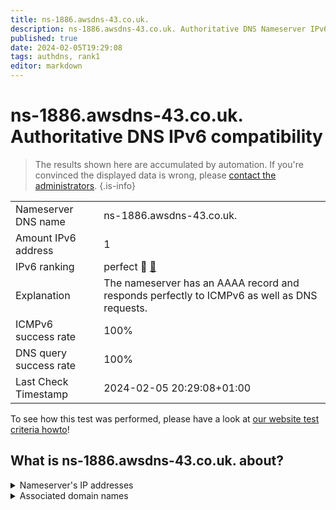 ```yaml
---
title: ns-1886.awsdns-43.co.uk.
description: ns-1886.awsdns-43.co.uk. Authoritative DNS Nameserver IPv6 compatibility
published: true
date: 2024-02-05T19:29:08
tags: authdns, rank1
editor: markdown
---
```


# ns-1886.awsdns-43.co.uk. Authoritative DNS IPv6 compatibility

> The results shown here are accumulated by automation. If you're convinced the displayed data is wrong, please [contact the administrators](/howto/chat). 
{.is-info}




|   |   |
| - | - |
| Nameserver DNS name | ns-1886.awsdns-43.co.uk.
| Amount IPv6 address | 1
| IPv6 ranking | perfect :1st_place_medal: [🔗](/howto/ranking) |
| Explanation | The nameserver has an AAAA record and responds perfectly to ICMPv6 as well as DNS requests. |
| ICMPv6 success rate | 100%|
| DNS query success rate | 100% |
| Last Check Timestamp | 2024-02-05 20:29:08+01:00 |

To see how this test was performed, please have a look at [our website test criteria howto](/howto/testcriteria/authdns)!


## What is ns-1886.awsdns-43.co.uk. about?




<details>
<summary>Nameserver's IP addresses</summary>

2600:9000:5307:5e00::1

</details>



<details>
<summary>Associated domain names</summary>

vimeo.com

</details>
